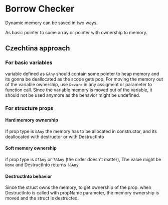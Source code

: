 # Borrow Checker

Dynamic memory can be saved in two ways.

As basic pointer to some array or pointer with ownership to memory.

## Czechtina approach

### For basic variables

variable defined as `&Any` should contain some pointer to heap memory and its gonna be deallocated as the scope gets pop.
For moving the memory out of the variable ownership, use `&<var>` in any assigment or parameter to function call.
Since the variable memory is moved out of the variable, it should not be used anymore as the behavior might be undefined.

### For structure props

#### Hard memory ownership

If prop type is `&Any` the memory has to be allocated in constructor, and its deallocated with destructor
or with DestructInto

#### Soft memory ownership

if prop type is `&?Any` or `?&Any` (the order doesn't matter), The value might be `None` and DestructInto returns `?&Any`.

#### DestructInto behavior

Since the struct owns the memory, to get ownership of the prop. when DestructInto is called with propName parameter,
the memory ownership is moved and the struct is destructed.
